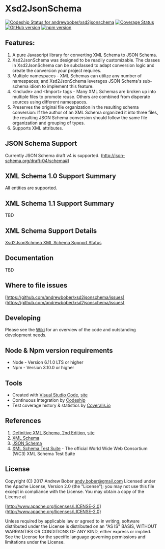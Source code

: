 
# Xsd2JsonSchema 

[![Codeship Status for andrewbober/xsd2jsonschema](https://app.codeship.com/projects/ee9a49e0-46b3-0133-28c9-569fce9c4062/status?branch=master)](https://app.codeship.com/projects/104942)
[![Coverage Status](https://coveralls.io/repos/github/andrewbober/xsd2jsonschema/badge.svg?branch=master)](https://coveralls.io/github/andrewbober/xsd2jsonschema?branch=master)
[![GitHub version](https://badge.fury.io/gh/andrewbober%2Fxsd2jsonschema.png)](https://badge.fury.io/gh/andrewbober%2Fxsd2jsonschema)
[![npm version](https://badge.fury.io/js/xsd2jsonschema.svg)](https://badge.fury.io/js/xsd2jsonschema)

## Features:
1. A pure Javascript library for converting XML Schema to JSON Schema.  
2. Xsd2JsonSchema was designed to be readily customizable.  The classes in Xsd2JsonSchema can be subclassed to adapt conversion logic and create the conversion your project requires.
3. Multiple namespaces - XML Schemas can utilize any number of namespaces; and Xsd2JsonSchema leverages JSON Schema's sub-schema idiom to implement this feature.
4. \<Include\> and \<Import\> tags - Many XML Schemas are broken up into multiple files to promote reuse.  Others are combined from disperate sources using different namespaces.
5. Preserves the original file organization in the resulting schema conversion: If the author of an XML Schema organized it into three files, the resulting JSON Schema conversion should follow the same file organization and grouping of types.
6. Supports XML attributes.

## JSON Schema Support
Currently JSON Schema draft v4 is supported.  (http://json-schema.org/draft-04/schema#)

## XML Schema 1.0 Support Summary
All entities are supported.

## XML Schema 1.1 Support Summary
TBD

## XML Schema Support Details

[Xsd2JsonSchmea XML Schema Support Status](https://drive.google.com/open?id=1AMeTHNNvwuI06mjkAQi7mt8KmU7qUSFI7x-o_kF1Ko8)

## Documentation 

TBD

## Where to file issues 
[https://github.com/andrewbober/xsd2jsonschema/issues](https://github.com/andrewbober/xsd2jsonschema/issues)

## Developing
Please see the [Wiki](https://github.com/andrewbober/xsd2jsonschema/wiki/Developing) for an overview of the code and outstanding development needs.  

## Node & Npm version requirements
* Node - Version 6.11.0 LTS or higher
* Npm - Version 3.10.0 or higher

## Tools
* Created with [Visual Studio Code](https://github.com/Microsoft/vscode), [site](http://code.visualstudio.com)
* Continuous Integration by [Codeship](https://codeship.com)
* Test coverage history & statistics by [Coveralls.io](http://coveralls.io)

## References
1. [Definitive XML Schema, 2nd Edition](https://www.amazon.com/Definitive-XML-Schema-Priscilla-Walmsley/dp/0132886723), [site](https://www.pearsonhighered.com/program/Walmsley-Definitive-XML-Schema-2nd-Edition/PGM282380.html)
2. [XML Schema](https://www.w3.org/XML/Schema)
3. [JSON Schema](http://www.json-schema.org)
4. [XML Schema Test Suite](https://www.w3.org/XML/2004/xml-schema-test-suite) - The official World Wide Web Consortium (WC3) XML Schema Test Suite

## License
Copyright (C) 2017 Andrew Bober <andy.bober@gmail.com>
Licensed under the Apache License, Version 2.0 (the "License");
you may not use this file except in compliance with the License.
You may obtain a copy of the License at

[http://www.apache.org/licenses/LICENSE-2.0](http://www.apache.org/licenses/LICENSE-2.0)

Unless required by applicable law or agreed to in writing, software
distributed under the License is distributed on an "AS IS" BASIS,
WITHOUT WARRANTIES OR CONDITIONS OF ANY KIND, either express or implied.
See the License for the specific language governing permissions and
limitations under the License.
